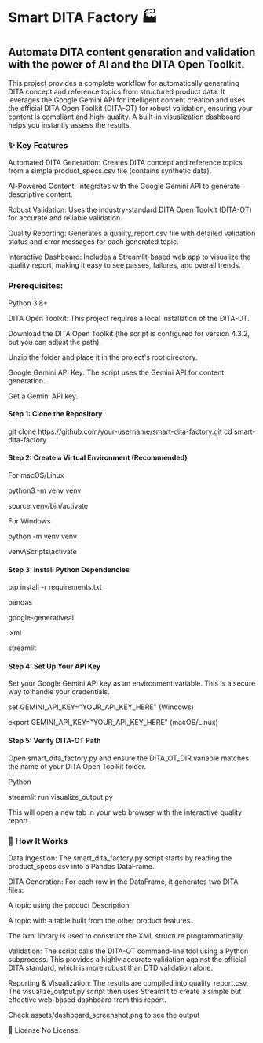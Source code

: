 # Smart DITA Factory 🏭

## Automate DITA content generation and validation with the power of AI and the DITA Open Toolkit.

This project provides a complete workflow for automatically generating DITA concept and reference topics from structured product data. It leverages the Google Gemini API for intelligent content creation and uses the official DITA Open Toolkit (DITA-OT) for robust validation, ensuring your content is compliant and high-quality. A built-in visualization dashboard helps you instantly assess the results.

### ✨ Key Features

Automated DITA Generation: Creates DITA concept and reference topics from a simple product_specs.csv file (contains synthetic data).

AI-Powered Content: Integrates with the Google Gemini API to generate descriptive content.

Robust Validation: Uses the industry-standard DITA Open Toolkit (DITA-OT) for accurate and reliable validation.

Quality Reporting: Generates a quality_report.csv file with detailed validation status and error messages for each generated topic.

Interactive Dashboard: Includes a Streamlit-based web app to visualize the quality report, making it easy to see passes, failures, and overall trends.

### Prerequisites:

Python 3.8+

DITA Open Toolkit: This project requires a local installation of the DITA-OT.

Download the DITA Open Toolkit (the script is configured for version 4.3.2, but you can adjust the path).

Unzip the folder and place it in the project's root directory.

Google Gemini API Key: The script uses the Gemini API for content generation.

Get a Gemini API key.

#### Step 1: Clone the Repository

git clone https://github.com/your-username/smart-dita-factory.git
cd smart-dita-factory

#### Step 2: Create a Virtual Environment (Recommended)

For macOS/Linux

python3 -m venv venv

source venv/bin/activate

For Windows

python -m venv venv

venv\Scripts\activate

#### Step 3: Install Python Dependencies

pip install -r requirements.txt

pandas

google-generativeai

lxml

streamlit

#### Step 4: Set Up Your API Key

Set your Google Gemini API key as an environment variable. This is a secure way to handle your credentials.

set GEMINI_API_KEY="YOUR_API_KEY_HERE" (Windows)

export GEMINI_API_KEY="YOUR_API_KEY_HERE" (macOS/Linux)

#### Step 5: Verify DITA-OT Path

Open smart_dita_factory.py and ensure the DITA_OT_DIR variable matches the name of your DITA Open Toolkit folder.

Python

streamlit run visualize_output.py

This will open a new tab in your web browser with the interactive quality report.


### 🔧 How It Works

Data Ingestion: The smart_dita_factory.py script starts by reading the product_specs.csv into a Pandas DataFrame.

DITA Generation: For each row in the DataFrame, it generates two DITA files:

A <concept> topic using the product Description.

A <reference> topic with a <properties> table built from the other product features.

The lxml library is used to construct the XML structure programmatically.

Validation: The script calls the DITA-OT command-line tool using a Python subprocess. This provides a highly accurate validation against the official DITA standard, which is more robust than DTD validation alone.

Reporting & Visualization: The results are compiled into quality_report.csv. The visualize_output.py script then uses Streamlit to create a simple but effective web-based dashboard from this report.

Check assets/dashboard_screenshot.png to see the output

📜 License
No License.